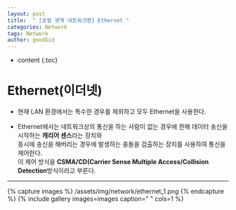 ```yaml
---
layout: post
title:  " [로컬 영역 네트워크편] Ethernet "
categories: Network
tags: Network
author: goodGid
---
```

* content
{:toc}


# Ethernet(이더넷)

* 현재 LAN 환경에서는 특수한 경우를 제외하고 모두 Ethernet을 사용한다.

* Ethernet에서는 네트워크상의 통신을 하는 사람이 없는 경우에 한해 데이터 송신을 시작하는 <b>캐리어 센스</b>라는 장치와 <br> 동시에 송신을 해버리는 경우에 발생하는 충돌을 검출하는 장치를 사용하여 통신을 제어한다. <br> 이 제어 방식을 <b>CSMA/CD(Carrier Sense Multiple Access/Collision Detection</b>방식이라고 부른다.


---

{% capture images %}
    /assets/img/network/ethernet_1.png
{% endcapture %}
{% include gallery images=images caption=" " cols=1 %}

